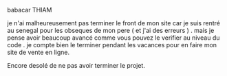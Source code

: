 babacar THIAM

je n'ai malheureusement pas terminer le front  de mon site car je suis rentré au senegal pour les obseques de mon pere ( et j'ai des erreurs ) .
mais je pense avoir beaucoup avancé comme vous pouvez le verifier au niveau du code .
je compte bien le terminer pendant les vacances pour  en faire mon site de vente en ligne.

Encore desolé de ne pas avoir terminer le projet.


